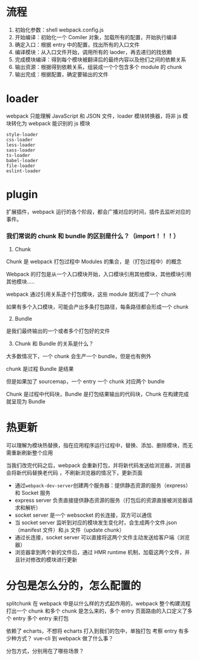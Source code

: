 # 流程

1. 初始化参数：shell webpack.config.js
2. 开始编译：初始化一个 Comiler 对象，加载所有的配置，开始执行编译
3. 确定入口：根据 entry 中的配置，找出所有的入口文件
4. 编译模块：从入口文件开始，调用所有的 laoder，再去递归的找依赖
5. 完成模块编译：得到每个模块被翻译后的最终内容以及他们之间的依赖关系
6. 输出资源：根据得到依赖关系，组装成一个个包含多个 module 的 chunk
7. 输出完成：根据配置，确定要输出的文件

# loader

webpack 只能理解 JavaScript 和 JSON 文件，loader 模块转换器，将非 js 模块转化为 webpack 能识别的 js 模块

```
style-loader
css-loader
less-loader
sass-loader
ts-loader
babel-loader
file-loader
eslint-loader

```

# plugin

扩展插件，webpack 运行的各个阶段，都会广播对应的时间，插件去监听对应的事件。

### 我们常说的 chunk 和 bundle 的区别是什么？（import！！！）

1. Chunk

Chunk 是 webpack 打包过程中 Modules 的集合，是（打包过程中）的概念

Webpack 的打包是从一个入口模块开始，入口模块引用其他模块，其他模块引用其他模块.....

webpack 通过引用关系逐个打包模块，这些 module 就形成了一个 chunk

如果有多个入口模块，可能会产出多条打包路径，每条路径都会形成一个 chunk

2. Bundle

是我们最终输出的一个或者多个打包好的文件

3. Chunk 和 Bundle 的关系是什么？

大多数情况下，一个 chunk 会生产一个 bundle，但是也有例外

chunk 是过程 Bundle 是结果

但是如果加了 sourcemap，一个 entry 一个 chunk 对应两个 bundle

Chunk 是过程中代码块，Bundle 是打包结果输出的代码块，Chunk 在构建完成就呈现为 Bundle

# 热更新

可以理解为模块热替换，指在应用程序运行过程中，替换、添加、删除模块，而无需重新刷新整个应用

当我们改完代码之后，webpack 会重新打包，并将新代码发送给浏览器，浏览器会将新代码替换老代码 ，不刷新浏览器的情况下，更新页面

- 通过`webpack-dev-server`创建两个服务器：提供静态资源的服务（express）和 Socket 服务
- express server 负责直接提供静态资源的服务（打包后的资源直接被浏览器请求和解析）
- socket server 是一个 websocket 的长连接，双方可以通信
- 当 socket server 监听到对应的模块发生变化时，会生成两个文件.json（manifest 文件）和.js 文件（update chunk）
- 通过长连接，socket server 可以直接将这两个文件主动发送给客户端（浏览器）
- 浏览器拿到两个新的文件后，通过 HMR runtime 机制，加载这两个文件，并且针对修改的模块进行更新

# 分包是怎么分的，怎么配置的

splitchunk 在 webpack 中是以什么样的方式起作用的，webpack 整个构建流程
打出一个 chunk 和多个 chunk 是怎么来的，多个 entry
页面路由的入口定义了多个 entry 多个 entry 来打包

依赖了 echarts，不想将 echarts 打入到我们的包中，单独打包
考察 entry 有多少种方式？
vue-cli 到 webpack 做了什么事？

分包方式，分别用在了哪些场景？
